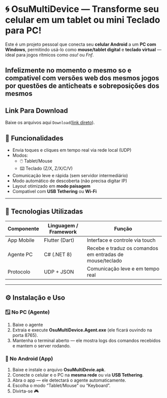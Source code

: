 # 🌀 OsuMultiDevice — Transforme seu celular em um tablet ou mini Teclado para PC!

Este é um projeto pessoal que conecta seu **celular Android** a um **PC com Windows**,
permitindo usá-lo como **mouse/tablet digital** e **teclado virtual** — ideal para jogos rítmicos como *osu!* ou *Fnf*.

Infelizmente no momento o mesmo so e compativel com versões web dos mesmos jogos por questões de anticheats e sobreposições dos mesmos
---
##  Link Para Download
Baixe os arquivos aqui `Download`([link direto](https://drive.google.com/file/d/1J9QPoP-QQkkDj1N7i65AI4aVaVjiDYjq/view?usp=sharing)).

## 🎯 Funcionalidades

- Envia toques e cliques em tempo real via rede local (UDP)
- Modos:
  - 🖱️ Tablet/Mouse
  - ⌨️ Teclado (Z/X, Z/X/C/V)
- Comunicação leve e rápida (sem servidor intermediário)
- Modo automático de descoberta (não precisa digitar IP)
- Layout otimizado em **modo paisagem**
- Compatível com **USB Tethering** ou **Wi-Fi**

---

## 🧠 Tecnologias Utilizadas

| Componente | Linguagem / Framework | Função |
|-------------|----------------------|---------|
| App Mobile  | Flutter (Dart)       | Interface e controle via touch |
| Agente PC   | C# (.NET 8)          | Recebe e traduz os comandos em entradas de mouse/teclado |
| Protocolo   | UDP + JSON           | Comunicação leve e em tempo real |

---

## ⚙️ Instalação e Uso

### 🪟 No PC (Agente)
1. Baixe o agente
2. Extraia e execute **OsuMultiDevice.Agent.exe** (ele ficará ouvindo na porta 8765).
3. Mantenha o terminal aberto — ele mostra logs dos comandos recebidos e mantem o server rodando.

### 📱 No Android (App)
1. Baixe e instale o arquivo **OsuMultiDevie.apk**.
2. Conecte o celular e o PC na **mesma rede** ou via **USB Tethering**.
3. Abra o app — ele detectará o agente automaticamente.
4. Escolha o modo “Tablet/Mouse” ou “Keyboard”.
5. Divirta-se 🎮


